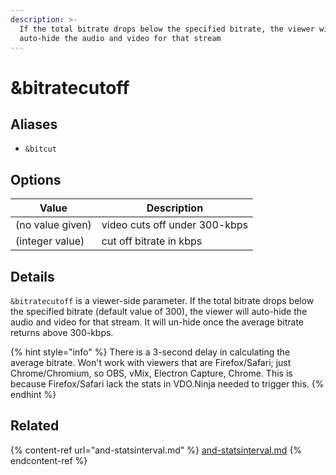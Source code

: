 ```yaml
---
description: >-
  If the total bitrate drops below the specified bitrate, the viewer will
  auto-hide the audio and video for that stream
---
```


# \&bitratecutoff

## Aliases

* `&bitcut`

## Options

| Value            | Description                   |
| ---------------- | ----------------------------- |
| (no value given) | video cuts off under 300-kbps |
| (integer value)  | cut off bitrate in kbps       |

## Details

`&bitratecutoff` is a viewer-side parameter. If the total bitrate drops below the specified bitrate (default value of 300), the viewer will auto-hide the audio and video for that stream. It will un-hide once the average bitrate returns above 300-kbps.&#x20;

{% hint style="info" %}
There is a 3-second delay in calculating the average bitrate. Won't work with viewers that are Firefox/Safari; just Chrome/Chromium, so OBS, vMix, Electron Capture, Chrome. This is because Firefox/Safari lack the stats in VDO.Ninja needed to trigger this.
{% endhint %}

## Related

{% content-ref url="and-statsinterval.md" %}
[and-statsinterval.md](and-statsinterval.md)
{% endcontent-ref %}
